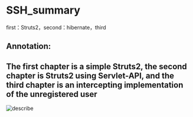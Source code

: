 # SSH_summary
first：Struts2，second：hibernate，third

## Annotation:

## The first chapter is a simple Struts2, the second chapter is Struts2 using Servlet-API, and the third chapter is an intercepting implementation of the unregistered user  

![describe](http://i0.hdslb.com/bfs/archive/19c5779ad4c4a13ed744b8e7df6158496ecdf00f.jpg)  
